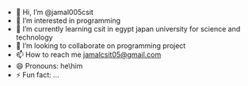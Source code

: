 - 👋 Hi, I’m @jamal005csit
- 👀 I’m interested in programming
- 🌱 I’m currently learning csit in egypt japan university for science and technology
- 💞️ I’m looking to collaborate on programming project
- 📫 How to reach me jamalcsit05@gmail.com
- 😄 Pronouns: he\him
- ⚡ Fun fact: ...

<!---
jamal005csit/jamal005csit is a ✨ special ✨ repository because its `README.md` (this file) appears on your GitHub profile.
You can click the Preview link to take a look at your changes.
--->
